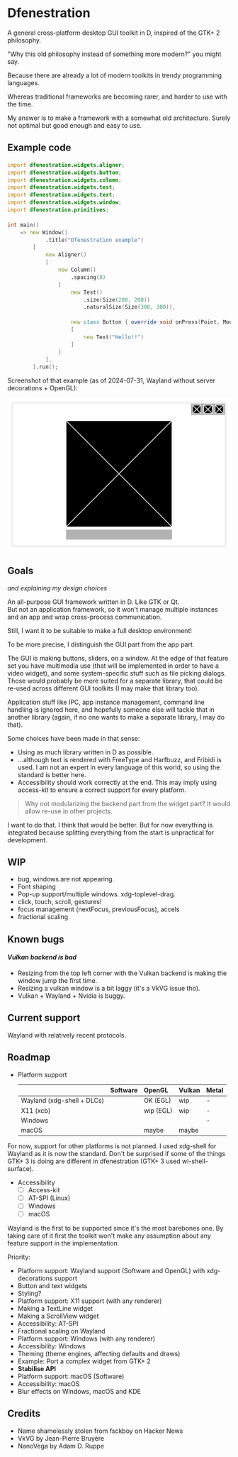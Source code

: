 # Dfenestration

A general cross-platform desktop GUI toolkit in D, inspired of the GTK+ 2 philosophy.

"Why this old philosophy instead of something more modern?" you might say.

Because there are already a lot of modern toolkits in trendy programming languages.

Whereas traditional frameworks are becoming rarer, and harder to use with the time.

My answer is to make a framework with a somewhat old architecture. Surely not optimal 
but good enough and easy to use.



## Example code

```d
import dfenestration.widgets.aligner;
import dfenestration.widgets.button;
import dfenestration.widgets.column;
import dfenestration.widgets.test;
import dfenestration.widgets.text;
import dfenestration.widgets.window;
import dfenestration.primitives;

int main() 
    => new Window()
            .title("Dfenestration example")
        [
            new Aligner()
            [
                new Column()
                    .spacing(8)
                [
                    new Test()
                        .size(Size(200, 200))
                        .naturalSize(Size(300, 300)),

                    new class Button { override void onPress(Point, MouseButton) { info("Click registered!"); } }
                    [
                        new Text("Hello!!")
                    ]
                ]
            ],
        ].run();
```

Screenshot of that example (as of 2024-07-31, Wayland without server decorations + OpenGL):

![Screenshot of the example on Wayland with an OpenGL renderer (2024-07-31)](screenshots/example-readme-wayland-gl.png)

## Goals

_and explaining my design choices_

An all-purpose GUI framework written in D. Like GTK or Qt. \
But not an application framework, so it won't manage multiple instances and an app
and wrap cross-process communication.

Still, I want it to be suitable to make a full desktop environment!

To be more precise, I distinguish the GUI part from the app part.

The GUI is making buttons, sliders, on a window. At the edge of that feature set you 
have multimedia use (that will be implemented in order to have a video widget), and
some system-specific stuff such as file picking dialogs. Those would probably be more
suited for a separate library, that could be re-used across different GUI toolkits (I 
may make that library too).

Application stuff like IPC, app instance management, command line handling is ignored
here, and hopefully someone else will tackle that in another library (again, if no one
wants to make a separate library, I may do that).

Some choices have been made in that sense:
- Using as much library written in D as possible.
- ...although text is rendered with FreeType and Harfbuzz, and Fribidi is used. I am not
an expert in every language of this world, so using the standard is better here. 
- Accessibility should work correctly at the end. This may imply using access-kit
to ensure a correct support for every platform.

> Why not modularizing the backend part from the widget part? It would allow re-use
> in other projects.

I want to do that. I think that would be better. But for now everything is integrated
because splitting everything from the start is unpractical for development.

## WIP

- bug, windows are not appearing.
- Font shaping
- Pop-up support/multiple windows. xdg-toplevel-drag.
- click, touch, scroll, gestures!
- focus management (nextFocus, previousFocus), accels
- fractional scaling

## Known bugs

#### _Vulkan backend is bad_

- Resizing from the top left corner with the Vulkan backend is making the window jump 
the first time.
- Resizing a vulkan window is a bit laggy (it's a VkVG issue tho).
- Vulkan + Wayland + Nvidia is buggy.

## Current support

Wayland with relatively recent protocols.

## Roadmap

- Platform support

  |                            | Software | OpenGL    | Vulkan | Metal |
  |----------------------------|----------|-----------|--------|-------|
  | Wayland (xdg-shell + DLCs) |          | OK (EGL)  | wip    | -     |
  | X11 (xcb)                  |          | wip (EGL) | wip    | -     |
  | Windows                    |          |           |        | -     |
  | macOS                      |          | maybe     | maybe  |       |

For now, support for other platforms is not planned. I used xdg-shell for Wayland as
it is now the standard. Don't be surprised if some of the things GTK+ 3 is doing are
different in dfenestration (GTK+ 3 used wl-shell-surface).

- Accessibility
  - [ ] Access-kit
  - [ ] AT-SPI (Linux)
  - [ ] Windows
  - [ ] macOS

Wayland is the first to be supported since it's the most barebones one. By taking care of
it first the toolkit won't make any assumption about any feature support in the
implementation.

Priority:

- Platform support: Wayland support (Software and OpenGL) with xdg-decorations support
- Button and text widgets
- Styling?
- Platform support: X11 support (with any renderer)
- Making a TextLine widget
- Making a ScrollView widget
- Accessibility: AT-SPI
- Fractional scaling on Wayland
- Platform support: Windows (with any renderer)
- Accessibility: Windows
- Theming (theme engines, affecting defaults and draws)
- Example: Port a complex widget from GTK+ 2
- **Stabilise API**
- Platform support: macOS (Software)
- Accessibility: macOS
- Blur effects on Windows, macOS and KDE

## Credits

- Name shamelessly stolen from fsckboy on Hacker News
- VkVG by Jean-Pierre Bruyère
- NanoVega by Adam D. Ruppe
